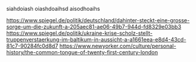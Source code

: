 siahdoiash oiashdoaihsd aisodhoaihs

https://www.spiegel.de/politik/deutschland/dahinter-steckt-eine-grosse-sorge-um-die-zukunft-a-205aec81-ae06-49b7-944d-fd8329e03bb3
https://www.spiegel.de/politik/ukraine-krise-scholz-stellt-truppenverstaerkung-im-baltikum-in-aussicht-a-a1661eea-e8d4-43cd-81c7-90284fc0d8d7
https://www.newyorker.com/culture/personal-history/the-common-tongue-of-twenty-first-century-london
